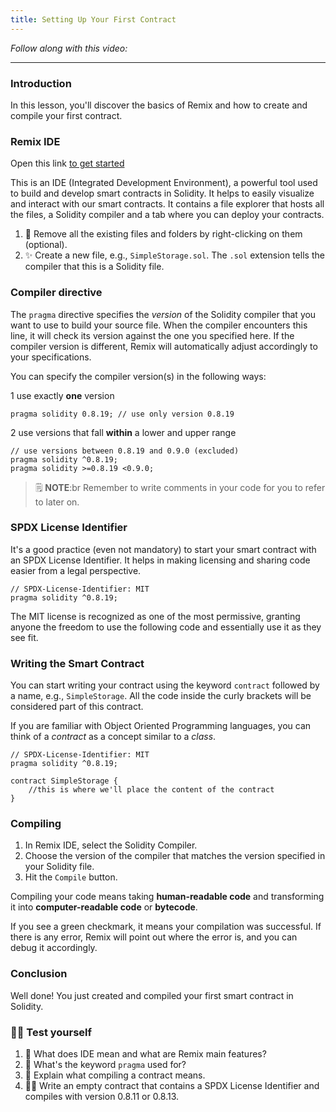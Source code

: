 ```yaml
---
title: Setting Up Your First Contract
---
```


_Follow along with this video:_

---

### Introduction

In this lesson, you'll discover the basics of Remix and how to create and compile your first contract.

### Remix IDE

Open this link [to get started]("https://remix.ethereum.org/")

This is an IDE (Integrated Development Environment), a powerful tool used to build and develop smart contracts in Solidity. It helps to easily visualize and interact with our smart contracts. It contains a file explorer that hosts all the files, a Solidity compiler and a tab where you can deploy your contracts.

1. 🧹 Remove all the existing files and folders by right-clicking on them (optional).
2. ✨ Create a new file, e.g., `SimpleStorage.sol`. The `.sol` extension tells the compiler that this is a Solidity file.

### Compiler directive

The `pragma` directive specifies the _version_ of the Solidity compiler that you want to use to build your source file. When the compiler encounters this line, it will check its version against the one you specified here. If the compiler version is different, Remix will automatically adjust accordingly to your specifications.

You can specify the compiler version(s) in the following ways:

1 use exactly **one** version

```solidity
pragma solidity 0.8.19; // use only version 0.8.19
```

2 use versions that fall **within** a lower and upper range

```solidity
// use versions between 0.8.19 and 0.9.0 (excluded)
pragma solidity ^0.8.19;
pragma solidity >=0.8.19 <0.9.0;
```

> 🗒️ **NOTE**:br
> Remember to write comments in your code for you to refer to later on.

### SPDX License Identifier

It's a good practice (even not mandatory) to start your smart contract with an SPDX License Identifier. It helps in making licensing and sharing code easier from a legal perspective.

```solidity
// SPDX-License-Identifier: MIT
pragma solidity ^0.8.19;
```

The MIT license is recognized as one of the most permissive, granting anyone the freedom to use the following code and essentially use it as they see fit.

### Writing the Smart Contract

You can start writing your contract using the keyword `contract` followed by a name, e.g., `SimpleStorage`. All the code inside the curly brackets will be considered part of this contract.

If you are familiar with Object Oriented Programming languages, you can think of a _contract_ as a concept similar to a _class_.

```solidity
// SPDX-License-Identifier: MIT
pragma solidity ^0.8.19;

contract SimpleStorage {
    //this is where we'll place the content of the contract
}
```

### Compiling

1. In Remix IDE, select the Solidity Compiler.
2. Choose the version of the compiler that matches the version specified in your Solidity file.
3. Hit the `Compile` button.

Compiling your code means taking **human-readable code** and transforming it into **computer-readable code** or **bytecode**.

If you see a green checkmark, it means your compilation was successful. If there is any error, Remix will point out where the error is, and you can debug it accordingly.

### Conclusion

Well done! You just created and compiled your first smart contract in Solidity.

### 🧑‍💻 Test yourself

1. 📕 What does IDE mean and what are Remix main features?
2. 📕 What's the keyword `pragma` used for?
3. 📕 Explain what compiling a contract means.
4. 🧑‍💻 Write an empty contract that contains a SPDX License Identifier and compiles with version 0.8.11 or 0.8.13.
